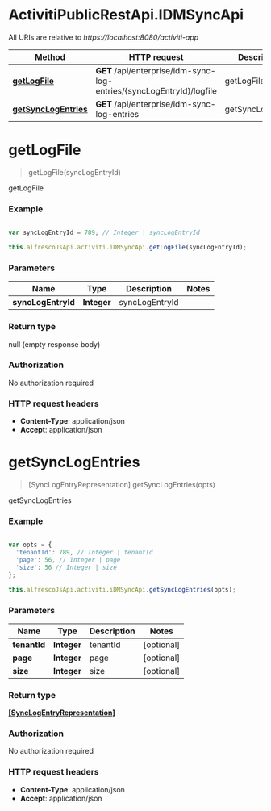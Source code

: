 # ActivitiPublicRestApi.IDMSyncApi

All URIs are relative to *https://localhost:8080/activiti-app*

Method | HTTP request | Description
------------- | ------------- | -------------
[**getLogFile**](IDMSyncApi.md#getLogFile) | **GET** /api/enterprise/idm-sync-log-entries/{syncLogEntryId}/logfile | getLogFile
[**getSyncLogEntries**](IDMSyncApi.md#getSyncLogEntries) | **GET** /api/enterprise/idm-sync-log-entries | getSyncLogEntries


<a name="getLogFile"></a>
# **getLogFile**
> getLogFile(syncLogEntryId)

getLogFile

### Example
```javascript

var syncLogEntryId = 789; // Integer | syncLogEntryId

this.alfrescoJsApi.activiti.iDMSyncApi.getLogFile(syncLogEntryId);
```

### Parameters

Name | Type | Description  | Notes
------------- | ------------- | ------------- | -------------
 **syncLogEntryId** | **Integer**| syncLogEntryId | 

### Return type

null (empty response body)

### Authorization

No authorization required

### HTTP request headers

 - **Content-Type**: application/json
 - **Accept**: application/json

<a name="getSyncLogEntries"></a>
# **getSyncLogEntries**
> [SyncLogEntryRepresentation] getSyncLogEntries(opts)

getSyncLogEntries

### Example
```javascript

var opts = { 
  'tenantId': 789, // Integer | tenantId
  'page': 56, // Integer | page
  'size': 56 // Integer | size
};

this.alfrescoJsApi.activiti.iDMSyncApi.getSyncLogEntries(opts);
```

### Parameters

Name | Type | Description  | Notes
------------- | ------------- | ------------- | -------------
 **tenantId** | **Integer**| tenantId | [optional] 
 **page** | **Integer**| page | [optional] 
 **size** | **Integer**| size | [optional] 

### Return type

[**[SyncLogEntryRepresentation]**](SyncLogEntryRepresentation.md)

### Authorization

No authorization required

### HTTP request headers

 - **Content-Type**: application/json
 - **Accept**: application/json

